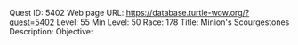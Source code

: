 Quest ID: 5402
Web page URL: https://database.turtle-wow.org/?quest=5402
Level: 55
Min Level: 50
Race: 178
Title: Minion's Scourgestones
Description: 
Objective: 

